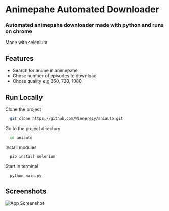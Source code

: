 
# Animepahe Automated Downloader

### Automated animepahe downloader made with python and runs on chrome
Made with selenium

## Features

- Search for anime in animepahe
- Chose number of episodes to download
- Chose quality e.g 360, 720, 1080


## Run Locally

Clone the project

```bash
  git clone https://github.com/Winnerezy/aniauto.git
```

Go to the project directory

```bash
  cd aniauto
```

Install modules

```bash
  pip install selenium
```

Start in terminal

```bash
  python main.py
```


## Screenshots

![App Screenshot]("./img/demo.png")


